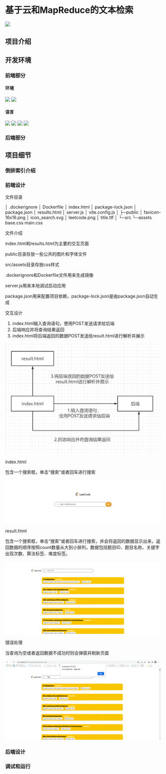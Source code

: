 # 基于云和MapReduce的文本检索

[![](https://img.shields.io/badge/env-dockercompose2.17.3-blue.svg)](https://github.com/docker/compose)

## 项目介绍



## 开发环境

### 前端部分

#### 环境

[![](https://img.shields.io/badge/Node.js-18.5.0-green.svg)]() [![](https://img.shields.io/badge/npm-9.5.0-green.svg)]()

#### 语言

[![](https://img.shields.io/badge/vue.js-green.svg)]() [![](https://img.shields.io/badge/javascript-yellow.svg)]() [![](https://img.shields.io/badge/html-red.svg)]() [![](https://img.shields.io/badge/css-purple.svg)]()

### 后端部分



## 项目细节



### 倒排索引介绍



### 前端设计

文件目录

│  .dockerignore
│  Dockerfile
│  index.html
│  package-lock.json
│  package.json
│  results.html
│  server.js
│  vite.config.js
│
├─public
│      favicon-16x16.png
│      icon_search.svg
│      leetcode.png
│      title.ttf
│
└─src
    └─assets
            base.css
            main.css

文件介绍

index.html和results.html为主要的交互页面

public目录存放一些公共的图片和字体文件

src/assets目录存放css样式

.dockerignore和Dockerfile文件用来生成镜像

server.js用来本地调试启动应用

package.json用来配置项目依赖，package-lock.json是由package.json自动生成

交互设计

1. index.html输入查询语句，使用POST发送请求给后端
2. 后端响应并将查询结果返回
3. index.html将后端返回的数据POST发送给result.html进行解析并展示

![image-20230529152714576](https://raw.githubusercontent.com/forresthomework/YunJiSuanbackend/main/img/image-20230529152714576.png?token=AV4P6JCGOTDNLMOK27737JLEORKB6)

index.html

包含一个搜索框，单击“搜索”或者回车进行搜索

![image-20230529152828238](https://raw.githubusercontent.com/forresthomework/YunJiSuanbackend/main/img/image-20230529152828238.png?token=AV4P6JBKGYVXCTEKZ4YHRRDEORKFU)

result.html

包含一个搜索框，单击“搜索”或者回车进行搜索，并会将返回的数据显示出来，返回数据的顺序按照count数量从大到小排列，数据包括题目ID、题目名称、关键字出现次数、算法标签、难度标签。

![image-20230529152911545](https://raw.githubusercontent.com/forresthomework/YunJiSuanbackend/main/img/image-20230529152911545.png?token=AV4P6JERWELKC32RUAOISMTEORKIM)

错误处理

当查询为空或者返回数据不成功时则会弹窗并刷新页面

![image-20230529152953565](https://raw.githubusercontent.com/forresthomework/YunJiSuanbackend/main/img/image-20230529152953565.png?token=AV4P6JDSI7SC5DXTN5ZUNJ3EORKLA)

### 后端设计



### 调试和运行